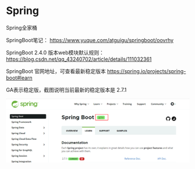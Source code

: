 # Spring
Spring全家桶

SpringBoot笔记： https://www.yuque.com/atguigu/springboot/oovrhy

SpringBoot 2.4.0 版本web模块默认规则： https://blog.csdn.net/qq_43240702/article/details/111032361

SpringBoot 官网地址，可查看最新稳定版本 https://spring.io/projects/spring-boot#learn

GA表示稳定版，截图说明当前最新的稳定版本是 2.7.1

![](./doc/07.png)